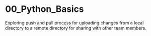 # 00_Python_Basics
Exploring push and pull process for uploading changes from a local directory to a remote directory for sharing with other team members.
